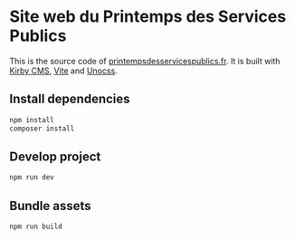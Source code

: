 # Site web du Printemps des Services Publics

This is the source code of [printempsdesservicespublics.fr](https://printempsdesservicespublics.fr/).
It is built with [Kirby CMS](https://getkirby.com), [Vite](https://vitejs.dev) and [Unocss](https://unocss.dev).

## Install dependencies

```bash
npm install
composer install
```

## Develop project

```bash
npm run dev
```

## Bundle assets

```bash
npm run build
```
